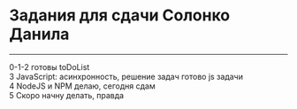 # Задания для сдачи Солонко Данила
---
0-1-2 готовы  toDoList   </br>
3 JavaScript: асинхронность, решение задач готово js задачи </br>
4 NodeJS и NPM делаю, сегодня сдам </br>
5 Скоро начну делать, правда 
